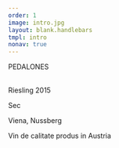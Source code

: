 ```yaml
---
order: 1
image: intro.jpg
layout: blank.handlebars
tmpl: intro
nonav: true
---
```

PEDALONES

<br>Riesling 2015

Sec

Viena, Nussberg

Vin de calitate produs in Austria
